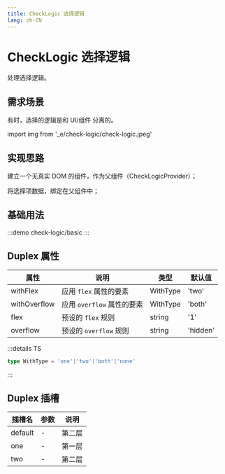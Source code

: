 ```yaml
---
title: CheckLogic 选择逻辑
lang: zh-CN
---
```


# CheckLogic 选择逻辑

处理选择逻辑。

## 需求场景

有时，选择的逻辑是和 UI/组件 分离的。

<vp-script setup>
import img from '_e/check-logic/check-logic.jpeg'
</vp-script>

<div flex p="4">
  <img :src="img" w="50%" />
</div>

## 实现思路

建立一个无真实 DOM 的组件，作为父组件（CheckLogicProvider）；

将选择项数据，绑定在父组件中；

## 基础用法

:::demo
check-logic/basic
:::

## Duplex 属性

| 属性 | 说明 | 类型 |默认值|
| --------------- | ----------------- | ------------|------------- |
| withFlex | 应用 `flex` 属性的要素| WithType | 'two' |
| withOverflow | 应用 `overflow` 属性的要素| WithType | 'both' |
| flex | 预设的 `flex` 规则 | string | '1'|
| overflow | 预设的 `overflow` 规则 | string | 'hidden'|


:::details TS
```ts
type WithType = 'one'|'two'|'both'|'none'
```
:::

## Duplex 插槽

| 插槽名   | 参数  | 说明       |
| ------- | -------- | -------- |
| default | - | 第二层  |
| one    | - | 第一层 |
| two    | - | 第二层  |


